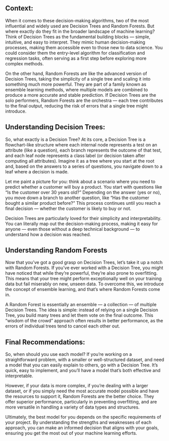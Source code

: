 ## Context:
When it comes to these decision-making algorithms, two of the most influential and widely used are Decision Trees and Random Forests. But where exactly do they fit in the broader landscape of machine learning? Think of Decision Trees as the fundamental building blocks — simple, intuitive, and easy to interpret. They mimic human decision-making processes, making them accessible even to those new to data science. You could consider them the entry-level algorithm for classification and regression tasks, often serving as a first step before exploring more complex methods.

On the other hand, Random Forests are like the advanced version of Decision Trees, taking the simplicity of a single tree and scaling it into something much more powerful. They are part of a family known as ensemble learning methods, where multiple models are combined to produce a more accurate and stable prediction. If Decision Trees are the solo performers, Random Forests are the orchestra — each tree contributes to the final output, reducing the risk of errors that a single tree might introduce.


## Understanding Decision Trees:
So, what exactly is a Decision Tree? At its core, a Decision Tree is a flowchart-like structure where each internal node represents a test on an attribute (like a question), each branch represents the outcome of that test, and each leaf node represents a class label (or decision taken after computing all attributes). Imagine it as a tree where you start at the root and, based on the answers to a series of questions, you navigate down to a leaf where a decision is made.

Let me paint a picture for you: think about a scenario where you need to predict whether a customer will buy a product. You start with questions like “Is the customer over 30 years old?” Depending on the answer (yes or no), you move down a branch to another question, like “Has the customer bought a similar product before?” This process continues until you reach a final decision — whether the customer is likely to buy or not.

Decision Trees are particularly loved for their simplicity and interpretability. You can literally map out the decision-making process, making it easy for anyone — even those without a deep technical background — to understand how a decision was reached.

## Understanding Random Forests
Now that you’ve got a good grasp on Decision Trees, let’s take it up a notch with Random Forests. If you’ve ever worked with a Decision Tree, you might have noticed that while they’re powerful, they’re also prone to overfitting. This means that your tree might perform exceptionally well on your training data but fail miserably on new, unseen data. To overcome this, we introduce the concept of ensemble learning, and that’s where Random Forests come in.

A Random Forest is essentially an ensemble — a collection — of multiple Decision Trees. The idea is simple: instead of relying on a single Decision Tree, you build many trees and let them vote on the final outcome. This “wisdom of the crowd” approach often results in better performance, as the errors of individual trees tend to cancel each other out.

## Final Recommendations:

So, when should you use each model? If you’re working on a straightforward problem, with a smaller or well-structured dataset, and need a model that you can easily explain to others, go with a Decision Tree. It’s quick, easy to implement, and you’ll have a model that’s both effective and interpretable.

However, if your data is more complex, if you’re dealing with a larger dataset, or if you simply need the most accurate model possible and have the resources to support it, Random Forests are the better choice. They offer superior performance, particularly in preventing overfitting, and are more versatile in handling a variety of data types and structures.

Ultimately, the best model for you depends on the specific requirements of your project. By understanding the strengths and weaknesses of each approach, you can make an informed decision that aligns with your goals, ensuring you get the most out of your machine learning efforts.
